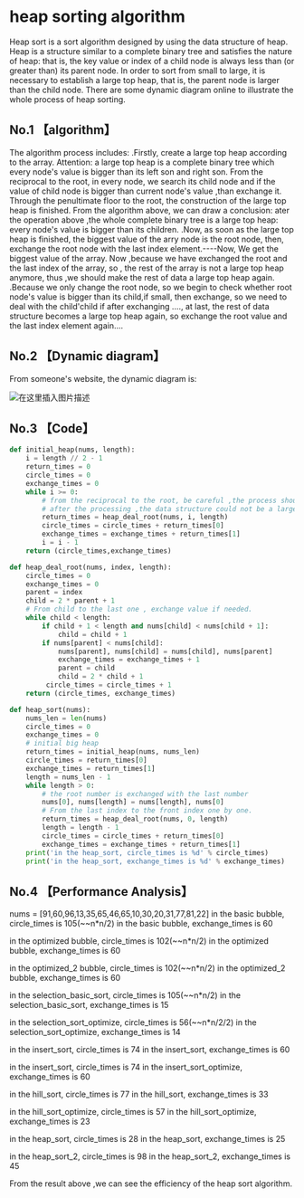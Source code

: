 # heap sorting algorithm
Heap sort is a sort algorithm designed by using the data structure of heap. Heap is a structure similar to a complete binary tree and satisfies the nature of heap: that is, the key value or index of a child node is always less than (or greater than) its parent node.
In order to sort from small to large, it is necessary to establish a large top heap, that is, the parent node is larger than the child node.
There are some dynamic diagram online to illustrate the whole process of heap sorting.

## No.1 【algorithm】
The algorithm process includes:
.Firstly, create a large top heap according to the array.
Attention: a large top heap is a complete binary tree which every node's value is bigger than its left son and right son. From the reciprocal to the root, in every node, we search its child node and if the value of child node is bigger than current node's value ,than exchange it. Through the penultimate  floor to the root, the construction of the large top heap is finished. 
From the algorithm above, we can draw a conclusion: ater the operation above ,the whole complete binary tree is a large top heap: every node's value is bigger than its children.
.Now, as soon as the large top heap is finished, the biggest value of the arry node is the root node, then, exchange the root node with the last index element.----Now, We get the biggest value of the array.
Now ,because we have exchanged the root and the last index of the array, so , the rest of the array is not a large top heap anymore, thus ,we should make the rest of data a large top heap again.
.Because we only change the root node, so we begin to check whether root node's value is bigger than its child,if small, then exchange, so we need to deal with the child'child if after exchanging ...., at last, the rest of data structure becomes a large top heap again, so exchange the root value and the last index element again....
 
## No.2 【Dynamic diagram】
From someone's website, the dynamic diagram is:

![在这里插入图片描述](https://img-blog.csdnimg.cn/20190613001742222.gif)

## No.3 【Code】
```python
def initial_heap(nums, length):  
    i = length // 2 - 1  
    return_times = 0  
    circle_times = 0  
    exchange_times = 0  
    while i >= 0:
        # from the reciprocal to the root, be careful ,the process should be downhill to uphill, otherwise, 
        # after the processing ,the data structure could not be a large top heap.
        return_times = heap_deal_root(nums, i, length)  
        circle_times = circle_times + return_times[0]  
        exchange_times = exchange_times + return_times[1]  
        i = i - 1  
    return (circle_times,exchange_times)

def heap_deal_root(nums, index, length):  
	circle_times = 0  
	exchange_times = 0  
	parent = index  
	child = 2 * parent + 1 
	# From child to the last one , exchange value if needed. 
	while child < length:  
        if child + 1 < length and nums[child] < nums[child + 1]:  
            child = child + 1  
        if nums[parent] < nums[child]:  
            nums[parent], nums[child] = nums[child], nums[parent]  
            exchange_times = exchange_times + 1  
            parent = child  
            child = 2 * child + 1  
         circle_times = circle_times + 1  
    return (circle_times, exchange_times)

def heap_sort(nums):  
    nums_len = len(nums)  
    circle_times = 0  
    exchange_times = 0  
    # initial big heap  
    return_times = initial_heap(nums, nums_len)  
    circle_times = return_times[0]  
    exchange_times = return_times[1]
    length = nums_len - 1  
    while length > 0:  
        # the root number is exchanged with the last number  
        nums[0], nums[length] = nums[length], nums[0] 
        # From the last index to the front index one by one. 
        return_times = heap_deal_root(nums, 0, length)  
        length = length - 1  
        circle_times = circle_times + return_times[0]  
        exchange_times = exchange_times + return_times[1]    
    print('in the heap_sort, circle_times is %d' % circle_times)  
    print('in the heap_sort, exchange_times is %d' % exchange_times)
```
## No.4 【Performance Analysis】
nums = [91,60,96,13,35,65,46,65,10,30,20,31,77,81,22]
in the basic bubble, circle_times is 105(~~n*n/2)
in the basic bubble, exchange_times is 60

in the optimized bubble, circle_times is 102(~~n*n/2)
in the optimized bubble, exchange_times is 60

in the optimized_2 bubble, circle_times is 102(~~n*n/2)
in the optimized_2 bubble, exchange_times is 60

in the selection_basic_sort, circle_times is 105(~~n*n/2)
in the selection_basic_sort, exchange_times is 15

in the selection_sort_optimize, circle_times is 56(~~n*n/2/2)
in the selection_sort_optimize, exchange_times is 14

in the insert_sort, circle_times is 74
in the insert_sort, exchange_times is 60

in the insert_sort, circle_times is 74
in the insert_sort_optimize, exchange_times is 60

in the hill_sort, circle_times is 77
in the hill_sort, exchange_times is 33

in the hill_sort_optimize, circle_times is 57
in the hill_sort_optimize, exchange_times is 23

in the heap_sort, circle_times is 28
in the heap_sort, exchange_times is 25

in the heap_sort_2, circle_times is 98
in the heap_sort_2, exchange_times is 45

From the result above ,we can see the efficiency of the heap sort algorithm.
